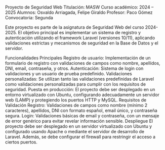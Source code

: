 Proyecto de Seguridad Web
Titulación: MASW
Curso académico: 2024 – 2025
Alumnos: Osvaldo Arriagada, Felipe Giraldo
Profesor: Paco Gómez
Convocatoria: Segunda

Este proyecto es parte de la asignatura de Seguridad Web del curso 2024-2025. El objetivo principal es implementar un sistema de registro y autenticación utilizando el framework Laravel (versiones 10/11), aplicando validaciones estrictas y mecanismos de seguridad en la Base de Datos y el servidor.

Funcionalidades Principales
Registro de usuario: Implementación de un formulario de registro con validaciones de campos como nombre, apellidos, DNI, email, contraseña, y otros.
Autenticación: Sistema de login con validaciones y un usuario de prueba predefinido.
Validaciones personalizadas: Se utilizan tanto las validaciones predefinidas de Laravel como validaciones personalizadas para cumplir con los requisitos de seguridad.
Puesta en producción: El proyecto debe ser desplegado en un entorno virtualizado con Ubuntu, configurando adecuadamente un servidor web (LAMP) y protegiendo los puertos HTTP y MySQL.
Requisitos de Validación
Registro: Validaciones de campos como nombre (mínimo 2 caracteres), apellidos, DNI con formato español, email único, y contraseña segura.
Login: Validaciones básicas de email y contraseña, con un mensaje de error genérico para evitar revelar información sensible.
Despliegue
El proyecto debe ser desplegado en un servidor virtualizado con Ubuntu y configurado usando Apache o mediante el servidor de desarrollo de Laravel. Además, se debe configurar el firewall para restringir el acceso a ciertos puertos.

